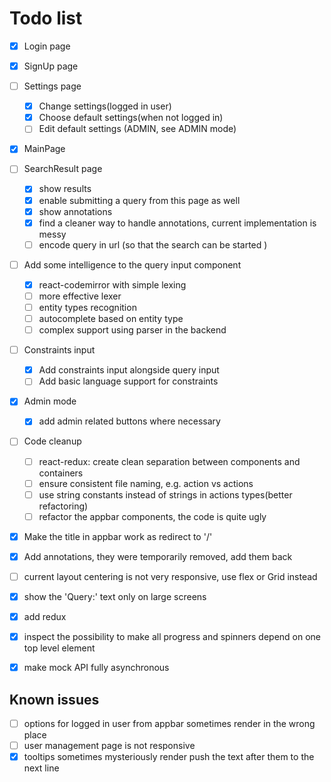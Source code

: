 # Todo list
- [X] Login page
- [X] SignUp page
- [ ] Settings page
    - [X] Change settings(logged in user)
    - [X] Choose default settings(when not logged in)
    - [ ] Edit default settings (ADMIN, see ADMIN mode) 
- [X] MainPage
- [ ] SearchResult page
    - [X] show results
    - [X] enable submitting a query from this page as well
    - [X] show annotations
    - [X] find a cleaner way to handle annotations, current implementation is messy
    - [ ] encode query in url (so that the search can be started )
    
- [ ] Add some intelligence to the query input component
    -[X] react-codemirror with simple lexing
    -[ ] more effective lexer
    -[ ] entity types recognition
    -[ ] autocomplete based on entity type
    -[ ] complex support using parser in the backend
- [ ] Constraints input
    - [X] Add constraints input alongside query input
    - [ ] Add basic language support for constraints 
- [X] Admin mode
    - [X] add admin related buttons where necessary
- [ ] Code cleanup
    - [ ] react-redux: create clean separation between components and containers    
    - [ ] ensure consistent file naming, e.g. action vs actions
    - [ ] use string constants instead of strings in actions types(better refactoring)
    - [ ] refactor the appbar components, the code is quite ugly
- [X] Make the title in appbar work as redirect to '/'
- [X] Add annotations, they were temporarily removed, add them back 
- [ ] current layout centering is not very responsive, use flex or Grid instead 
- [X] show the 'Query:' text only on large screens
- [X] add redux
- [X] inspect the possibility to make all progress and spinners depend on one top level element
- [X] make mock API fully asynchronous 


## Known issues
- [ ] options for logged in user from appbar sometimes render in the wrong place
- [ ] user management page is not responsive
- [X] tooltips sometimes mysteriously render push the text after them to the next line